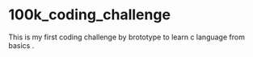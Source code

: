 # 100k_coding_challenge
This is my first coding challenge by brototype to learn c language from basics . 
